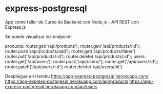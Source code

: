 # express-postgresql

App como taller de Curso de Backend con Node.js - API REST con Express.js

Se puede visualizar los endpoint:

products: 
    router.get('/api/products');
    router.get('/api/products/:id');
    router.post('/api/products/add');
    router.get('/api/products/faker');
    router.put('/api/products/:id');
    router.delete('/api/products/:id');
users:
    router.get('/api/users');
    router.post('/api/users/');
    router.get('/api/users/:id');
    router.patch('/api/users/:id');
    router.delete('/api/users/:id')
    
    
Despliegue en Heroku
    https://app-express-postgresql.herokuapp.com/
    https://app-express-postgresql.herokuapp.com/api/products
    https://app-express-postgresql.herokuapp.com/api/users
    
  
